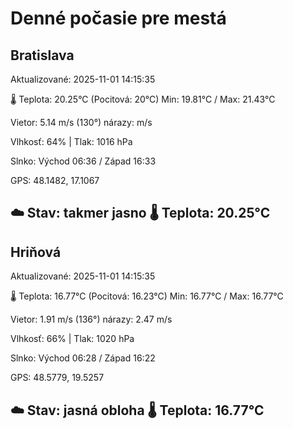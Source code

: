 ﻿# Denné počasie pre mestá

## Bratislava
Aktualizované: 2025-11-01 14:15:35

🌡️ Teplota: 20.25°C 
(Pocitová: 20°C)
Min: 19.81°C / Max: 21.43°C

Vietor: 5.14 m/s    (130°) 
nárazy:  m/s

Vlhkosť: 64% | Tlak: 1016 hPa

Slnko: Východ 06:36 / Západ 16:33

GPS: 48.1482, 17.1067

☁️ Stav: takmer jasno        🌡️ Teplota: 20.25°C
---

## Hriňová
Aktualizované: 2025-11-01 14:15:35

🌡️ Teplota: 16.77°C 
(Pocitová: 16.23°C)
Min: 16.77°C / Max: 16.77°C

Vietor: 1.91 m/s (136°)
nárazy: 2.47 m/s

Vlhkosť: 66% | Tlak: 1020 hPa

Slnko: Východ 06:28 / Západ 16:22

GPS: 48.5779, 19.5257

☁️ Stav: jasná obloha        🌡️ Teplota: 16.77°C
---
